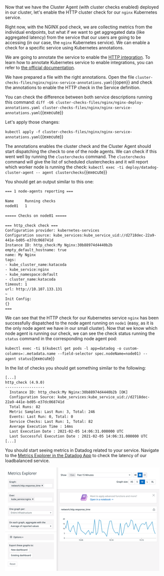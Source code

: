 Now that we have the Cluster Agent (with cluster checks enabled) deployed in our cluster, let's enable the HTTP cluster check for our `nginx` Kubernetes service.

Right now, with the NGINX pod check, we are collecting metrics from the individual endpoints, but what if we want to get aggregated data (like aggregated latency) from the service that our users are going to be accessing (in our case, the `nginx` Kubernetes service). We can enable a check for a specific service using Kubernetes annotations.

We are going to annotate the service to enable the [HTTP integration](https://docs.datadoghq.com/integrations/http_check/). To learn how to annotate Kubernetes service to enable integrations, you can refer to [the official documentation](https://docs.datadoghq.com/agent/cluster_agent/clusterchecks/#template-source-kubernetes-service-annotations).

We have prepared a file with the right annotations. Open the file `cluster-checks-files/nginx/nginx-service-annotations.yaml`{{open}} and check the annotations to enable the HTTP check in the Service definition.

You can check the difference between both service descriptions running this command: `diff -U6 cluster-checks-files/nginx/nginx-deploy-annotations.yaml cluster-checks-files/nginx/nginx-service-annotations.yaml`{{execute}}

Let's apply those changes:

`kubectl apply -f cluster-checks-files/nginx/nginx-service-annotations.yaml`{{execute}}

The annotations enables the cluster check and the Cluster Agent should start dispatching the check to one of the node agents. We can check if this went well by running the `clusterchecks` command. The `clusterchecks` command will give the list of scheduled clusterchecks and it will report which worker node is running the check: `kubectl exec -ti deploy/datadog-cluster-agent -- agent clusterchecks`{{execute}}

You should get an output similar to this one:

```
=== 1 node-agents reporting ===

Name     Running checks
node01   1

===== Checks on node01 =====

=== http_check check ===
Configuration provider: kubernetes-services
Configuration source: kube_services:kube_service_uid://d2718dec-22a9-441e-bd05-e37dc068741d
Instance ID: http_check:My Nginx:30b88974d4440b2b
empty_default_hostname: true
name: My Nginx
tags:
- kube_cluster_name:katacoda
- kube_service:nginx
- kube_namespace:default
- cluster_name:katacoda
timeout: 1
url: http://10.107.133.131
~
Init Config:
{}
===
```

We can see that the HTTP check for our Kubernetes service `nginx` has been successfully dispatched to the node agent running on `node1` (easy, as it is the only node agent we have in our small cluster). Now that we know which node agent is running our check, we can see the check status running the `status` command in the corresponding node agent pod:

`kubectl exec -ti $(kubectl get pods -l app=datadog -o custom-columns=:.metadata.name --field-selector spec.nodeName=node01) -- agent status`{{execute}}

In the list of checks you should get something similar to the following:

```
[...]
http_check (4.9.0)
------------------
  Instance ID: http_check:My Nginx:30b88974d4440b2b [OK]
  Configuration Source: kube_services:kube_service_uid://d2718dec-22a9-441e-bd05-e37dc068741d
  Total Runs: 82
  Metric Samples: Last Run: 3, Total: 246
  Events: Last Run: 0, Total: 0
  Service Checks: Last Run: 1, Total: 82
  Average Execution Time : 14ms
  Last Execution Date : 2021-02-05 14:06:31.000000 UTC
  Last Successful Execution Date : 2021-02-05 14:06:31.000000 UTC
[...]
```

You should start seeing metrics in Datadog related to your service. Navigate to the [Metrics Explorer in the Datadog App](https://app.datadoghq.com/metric/explorer?exp_metric=network.http.response_time&exp_scope=kube_service%3Anginx&exp_agg=avg&exp_row_type=metric) to check the latency of our loadbalanced service.

![Screenshot of nginx service latency](./assets/http_check_latency.png)
